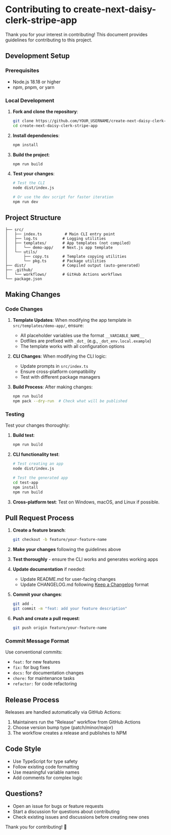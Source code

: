 # Contributing to create-next-daisy-clerk-stripe-app

Thank you for your interest in contributing! This document provides guidelines for contributing to this project.

## Development Setup

### Prerequisites

- Node.js 18.18 or higher
- npm, pnpm, or yarn

### Local Development

1. **Fork and clone the repository**:
   ```bash
   git clone https://github.com/YOUR_USERNAME/create-next-daisy-clerk-stripe-app.git
   cd create-next-daisy-clerk-stripe-app
   ```

2. **Install dependencies**:
   ```bash
   npm install
   ```

3. **Build the project**:
   ```bash
   npm run build
   ```

4. **Test your changes**:
   ```bash
   # Test the CLI
   node dist/index.js
   
   # Or use the dev script for faster iteration
   npm run dev
   ```

## Project Structure

```
├── src/
│   ├── index.ts          # Main CLI entry point
│   ├── log.ts           # Logging utilities
│   ├── templates/       # App templates (not compiled)
│   │   └── demo-app/    # Next.js app template
│   └── utils/
│       ├── copy.ts      # Template copying utilities
│       └── pkg.ts       # Package utilities
├── dist/                # Compiled output (auto-generated)
├── .github/
│   └── workflows/       # GitHub Actions workflows
└── package.json
```

## Making Changes

### Code Changes

1. **Template Updates**: When modifying the app template in `src/templates/demo-app/`, ensure:
   - All placeholder variables use the format `__VARIABLE_NAME__`
   - Dotfiles are prefixed with `_dot_` (e.g., `_dot_env.local.example`)
   - The template works with all configuration options

2. **CLI Changes**: When modifying the CLI logic:
   - Update prompts in `src/index.ts`
   - Ensure cross-platform compatibility
   - Test with different package managers

3. **Build Process**: After making changes:
   ```bash
   npm run build
   npm pack --dry-run  # Check what will be published
   ```

### Testing

Test your changes thoroughly:

1. **Build test**:
   ```bash
   npm run build
   ```

2. **CLI functionality test**:
   ```bash
   # Test creating an app
   node dist/index.js
   
   # Test the generated app
   cd test-app
   npm install
   npm run build
   ```

3. **Cross-platform test**: Test on Windows, macOS, and Linux if possible.

## Pull Request Process

1. **Create a feature branch**:
   ```bash
   git checkout -b feature/your-feature-name
   ```

2. **Make your changes** following the guidelines above

3. **Test thoroughly** - ensure the CLI works and generates working apps

4. **Update documentation** if needed:
   - Update README.md for user-facing changes
   - Update CHANGELOG.md following [Keep a Changelog](https://keepachangelog.com/) format

5. **Commit your changes**:
   ```bash
   git add .
   git commit -m "feat: add your feature description"
   ```

6. **Push and create a pull request**:
   ```bash
   git push origin feature/your-feature-name
   ```

### Commit Message Format

Use conventional commits:
- `feat:` for new features
- `fix:` for bug fixes
- `docs:` for documentation changes
- `chore:` for maintenance tasks
- `refactor:` for code refactoring

## Release Process

Releases are handled automatically via GitHub Actions:

1. Maintainers run the "Release" workflow from GitHub Actions
2. Choose version bump type (patch/minor/major)
3. The workflow creates a release and publishes to NPM

## Code Style

- Use TypeScript for type safety
- Follow existing code formatting
- Use meaningful variable names
- Add comments for complex logic

## Questions?

- Open an issue for bugs or feature requests
- Start a discussion for questions about contributing
- Check existing issues and discussions before creating new ones

Thank you for contributing! 🎉
